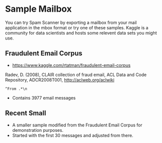 # Sample Mailbox

You can try Spam Scanner by exporting a mailbox from your mail application in the mbox format or try one of these samples. Kaggle is a community for data scientists and hosts some relevent data sets you might use.

## Fraudulent Email Corpus

- https://www.kaggle.com/rtatman/fraudulent-email-corpus

Radev, D. (2008), CLAIR collection of fraud email, ACL Data and Code Repository, ADCR2008T001, http://aclweb.org/aclwiki

```regex
^From .*\n
```
- Contains 3977 email messages

## Recent Small

- A smaller sample modified from the Fraudulent Email Corpus for demonstration purposes.
- Started with the first 30 messages and adjusted from there.